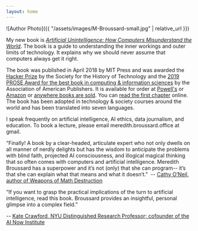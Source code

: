 ```yaml
---
layout: home
---
```

![Author Photo]({{ "/assets/images/M-Broussard-small.jpg" | relative_url }})

My new book is [*Artificial Unintelligence: How Computers Misunderstand the World*](https://mitpress.mit.edu/books/artificial-unintelligence). The book is a guide to understanding the inner workings and outer limits of technology. It explains why we should never assume that computers always get it right.

The book was published in April 2018 by MIT Press and was awarded the [Hacker Prize](https://www.historyoftechnology.org/about-us/awards-prizes-and-grants/the-sally-hacker-prize/) by the Society for the History of Technology and the [2019 PROSE Award for the best book in computing & information sciences](https://proseawards.com/winners/2019-award-winners) by the Association of American Publishers. It is available for order at [Powell's](http://www.powells.com/book/artificial-unintelligence-9780262038003/61-0) or [Amazon](https://www.amazon.com/Artificial-Unintelligence-Computers-Misunderstand-World/dp/0262038005) or [anywhere books are sold](https://mitpress.mit.edu/books/artificial-unintelligence). You can [read the first chapter](https://mitpress.mit.edu/read/hello-reader) online. The book has been adopted in technology & society courses around the world and has been translated into seven languages.

I speak frequently on artificial intelligence, AI ethics, data journalism, and education. To book a lecture, please email meredith.broussard.office at gmail. 

“Finally! A book by a clear-headed, articulate expert who not only dwells on all manner of nerdly delights but has the wisdom to anticipate the problems with blind faith, projected AI consciousness, and illogical magical thinking that so often comes with computers and artificial intelligence. Meredith Broussard has a superpower and it’s not (only) that she can program-- it’s that she can explain what that means and what it doesn’t.” 
-- [Cathy O’Neil, author of Weapons of Math Destruction](https://mathbabe.org/)

“If you want to grasp the practical implications of the turn to artificial intelligence, read this book. Broussard provides an insightful, personal glimpse into a complex field.”

-- [Kate Crawford, NYU Distinguished Research Professor; cofounder of the AI Now Institute](https://ainowinstitute.org/)
